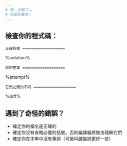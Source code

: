 ```yaml
---
# 啊，出錯了……
# 但是別著急！
---
```


## 檢查你的程式碼：

`正確答案 ===================`

%solution%

`你的答案 ===================`

%attempt%

`它們之間的不同 ===================`

%diff%

## 遇到了奇怪的錯誤？

- 確定你的檔名是正確的
- 確定你沒有省略必要的括號，否則編譯器將無法理解它們
- 確定你在字串中沒有筆誤（可能叫鍵盤誤更好一些）
